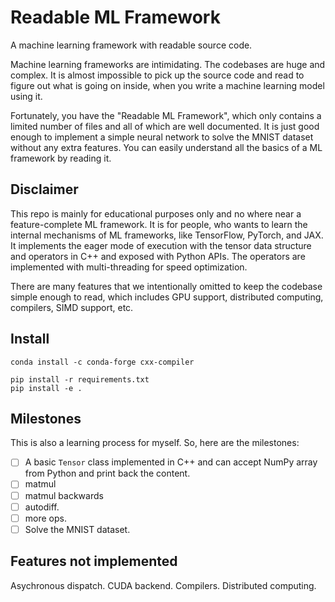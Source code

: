# Readable ML Framework

A machine learning framework with readable source code.

Machine learning frameworks are intimidating. The codebases are huge and
complex. It is almost impossible to pick up the source code and read to figure
out what is going on inside, when you write a machine learning model using it.

Fortunately, you have the "Readable ML Framework", which only contains a
limited number of files and all of which are well documented. It is just good
enough to implement a simple neural network to solve the MNIST dataset without
any extra features. You can easily understand all the basics of a ML framework
by reading it.

## Disclaimer

This repo is mainly for educational purposes only and no where near a
feature-complete ML framework. It is for people, who wants to learn the
internal mechanisms of ML frameworks, like TensorFlow, PyTorch, and JAX. It
implements the eager mode of execution with the tensor data structure and
operators in C++ and exposed with Python APIs. The operators are implemented
with multi-threading for speed optimization.

There are many features that we intentionally omitted to keep the codebase
simple enough to read, which includes GPU support, distributed computing,
compilers, SIMD support, etc.

## Install

```
conda install -c conda-forge cxx-compiler
```

```
pip install -r requirements.txt
pip install -e .
```
## Milestones

This is also a learning process for myself. So, here are the milestones:

- [ ] A basic `Tensor` class implemented in C++ and can accept NumPy array from
  Python and print back the content.
- [ ] matmul
- [ ] matmul backwards
- [ ] autodiff.
- [ ] more ops.
- [ ] Solve the MNIST dataset.

## Features not implemented

Asychronous dispatch.
CUDA backend.
Compilers.
Distributed computing.
